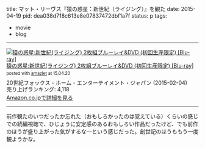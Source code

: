 title: マット・リーヴス『猿の惑星：新世紀（ライジング）』を観た
date: 2015-04-19
pid: dea038d718c613e8e07837472dbf1a7f
status: p
tags:
- movie
- blog
---

<div class="amazlet-box" style="margin-bottom:0px;"><div class="amazlet-image" style="float:left;margin:0px 12px 1px 0px;"><a href="http://www.amazon.co.jp/exec/obidos/ASIN/B00NQ2OXM0/dotimpact-22/ref=nosim/" name="amazletlink" target="_blank"><img src="http://ecx.images-amazon.com/images/I/61ZUnBbNojL._SL160_.jpg" alt="猿の惑星:新世紀(ライジング) 2枚組ブルーレイ&DVD (初回生産限定) [Blu-ray]" style="border: none;" /></a></div><div class="amazlet-info" style="line-height:120%; margin-bottom: 10px"><div class="amazlet-name" style="margin-bottom:10px;line-height:120%"><a href="http://www.amazon.co.jp/exec/obidos/ASIN/B00NQ2OXM0/dotimpact-22/ref=nosim/" name="amazletlink" target="_blank">猿の惑星:新世紀(ライジング) 2枚組ブルーレイ&DVD (初回生産限定) [Blu-ray]</a><div class="amazlet-powered-date" style="font-size:80%;margin-top:5px;line-height:120%">posted with <a href="http://www.amazlet.com/" title="amazlet" target="_blank">amazlet</a> at 15.04.20</div></div><div class="amazlet-detail">20世紀フォックス・ホーム・エンターテイメント・ジャパン (2015-02-04)<br />売り上げランキング: 4,118<br /></div><div class="amazlet-sub-info" style="float: left;"><div class="amazlet-link" style="margin-top: 5px"><a href="http://www.amazon.co.jp/exec/obidos/ASIN/B00NQ2OXM0/dotimpact-22/ref=nosim/" name="amazletlink" target="_blank">Amazon.co.jpで詳細を見る</a></div></div></div><div class="amazlet-footer" style="clear: left"></div></div>

---- 

前作観たのいつだったか忘れた（おもしろかったのは覚えている）くらいの感じでの続編視聴で、ひじょうに安定感のあるおもしろい作品だったけど、でも前作のほうが盛り上がった気がするな―という感じだった。創世記のほうももう一度観ようかな。